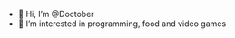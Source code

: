 - 👋 Hi, I’m @Doctober
- 👀 I’m interested in programming, food and video games

<!---
Doctober/Doctober is a ✨ special ✨ repository because its `README.md` (this file) appears on your GitHub profile.
You can click the Preview link to take a look at your changes.
--->
